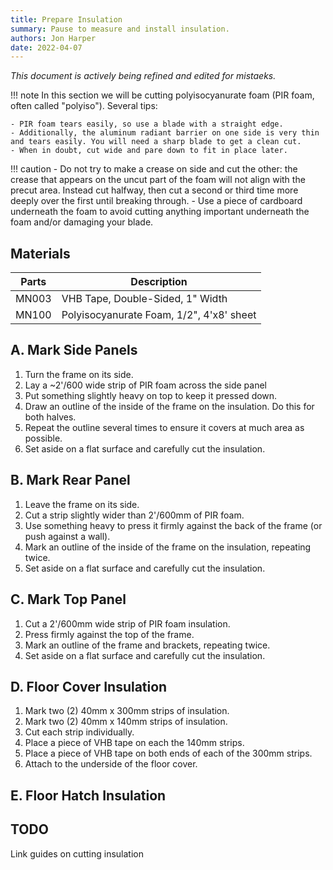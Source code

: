 ```yaml
---
title: Prepare Insulation
summary: Pause to measure and install insulation.
authors: Jon Harper
date: 2022-04-07
---
```


*This document is actively being refined and edited for mistaeks.*

!!! note
    In this section we will be cutting polyisocyanurate foam (PIR foam, often called "polyiso"). Several tips:

    - PIR foam tears easily, so use a blade with a straight edge.
    - Additionally, the aluminum radiant barrier on one side is very thin and tears easily. You will need a sharp blade to get a clean cut.
    - When in doubt, cut wide and pare down to fit in place later.
    
!!! caution
    - Do not try to make a crease on side and cut the other: the crease that appears on the uncut part of the foam will not align with the precut area. Instead cut halfway, then cut a second or third time more deeply over the first until breaking through.
    - Use a piece of cardboard underneath the foam to avoid cutting anything important underneath the foam and/or damaging your blade.

## Materials

| Parts | Description                              |
|-------|------------------------------------------|
| MN003 | VHB Tape, Double-Sided, 1" Width         |
| MN100 | Polyisocyanurate Foam, 1/2", 4'x8' sheet |

## A. Mark Side Panels

1. Turn the frame on its side.
2. Lay a ~2'/600 wide strip of PIR foam across the side panel
3. Put something slightly heavy on top to keep it pressed down.
4. Draw an outline of the inside of the frame on the insulation. Do this for both halves.
5. Repeat the outline several times to ensure it covers at much area as possible.
6. Set aside on a flat surface and carefully cut the insulation.

## B. Mark Rear Panel

1. Leave the frame on its side.
2. Cut a strip slightly wider than 2'/600mm of PIR foam.
3. Use something heavy to press it firmly against the back of the frame (or push against a wall).
4. Mark an outline of the inside of the frame on the insulation, repeating twice.
5. Set aside on a flat surface and carefully cut the insulation.

## C. Mark Top Panel

1. Cut a 2'/600mm wide strip of PIR foam insulation.
2. Press firmly against the top of the frame.
3. Mark an outline of the frame and brackets, repeating twice.
4. Set aside on a flat surface and carefully cut the insulation.

## D. Floor Cover Insulation

1. Mark two (2) 40mm x 300mm strips of insulation.
2. Mark two (2) 40mm x 140mm strips of insulation.
3. Cut each strip individually.
5. Place a piece of VHB tape on each the 140mm strips.
6. Place a piece of VHB tape on both ends of each of the 300mm strips.
7. Attach to the underside of the floor cover.

## E. Floor Hatch Insulation


## TODO

Link guides on cutting insulation
